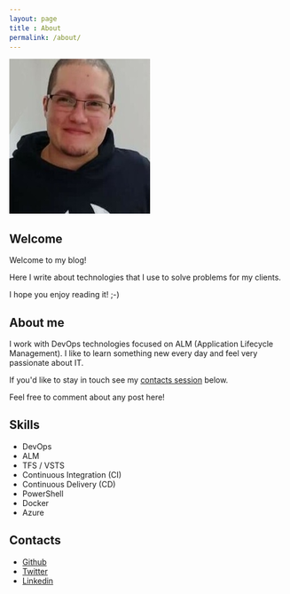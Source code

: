 ```yaml
---
layout: page
title : About
permalink: /about/
---
```


![Alex_About](/alexgwasp.jpg)

## Welcome

Welcome to my blog!

Here I write about technologies that I use to solve problems for my clients.

I hope you enjoy reading it! ;-)

## About me

I work with DevOps technologies focused on ALM (Application Lifecycle Management). I like to learn something new every day and feel very passionate about IT.

If you'd like to stay in touch see my [contacts session](#contacts) below.

Feel free to comment about any post here!

<a name="skills"></a>

## Skills

* DevOps
* ALM
* TFS / VSTS
* Continuous Integration (CI)
* Continuous Delivery (CD)
* PowerShell
* Docker
* Azure

<a id="contacts"></a>

## Contacts

* [Github](https://github.com/alexgwasp/)
* [Twitter](https://twitter.com/alexgwasp)
* [Linkedin](https://www.linkedin.com/in/alexgiannotti/)
